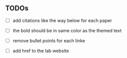 ## TODOs

- [ ] add citations like the way below for each paper
- [ ] the bold should be in same color as the themed text
- [ ] remove bullet points for each linke
- [ ] add href to the lab website
    